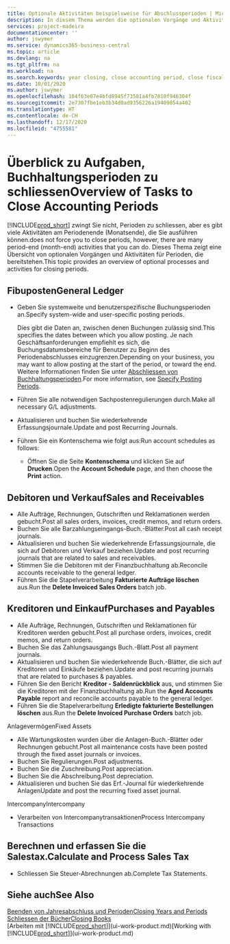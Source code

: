 ```yaml
---
title: Optionale Aktivitäten beispielsweise für Abschlussperioden | Microsoft Docs
description: In diesem Thema werden die optionalen Vorgänge und Aktivitäten Abschlussbuchhaltungsperioden in  Business Central dargelegt.
services: project-madeira
documentationcenter: ''
author: jswymer
ms.service: dynamics365-business-central
ms.topic: article
ms.devlang: na
ms.tgt_pltfrm: na
ms.workload: na
ms.search.keywords: year closing, close accounting period, close fiscal year, aging, creditor payments, vendor payments
ms.date: 10/01/2020
ms.author: jswymer
ms.openlocfilehash: 104f63e07e4bfd8945f73581a4fb7810f946304f
ms.sourcegitcommit: 2e7307fbe1eb3b34d0ad9356226a19409054a402
ms.translationtype: HT
ms.contentlocale: de-CH
ms.lasthandoff: 12/17/2020
ms.locfileid: "4755581"
---
```

# <a name="overview-of-tasks-to-close-accounting-periods"></a><span data-ttu-id="3024e-103">Überblick zu Aufgaben, Buchhaltungsperioden zu schliessen</span><span class="sxs-lookup"><span data-stu-id="3024e-103">Overview of Tasks to Close Accounting Periods</span></span>
[!INCLUDE[prod_short](includes/prod_short.md)] <span data-ttu-id="3024e-104">zwingt Sie nicht, Perioden zu schliessen, aber es gibt viele Aktivitäten am Periodenende (Monatsende), die Sie ausführen können.</span><span class="sxs-lookup"><span data-stu-id="3024e-104">does not force you to close periods, however, there are many period-end (month-end) activities that you can do.</span></span> <span data-ttu-id="3024e-105">Dieses Thema zeigt eine Übersicht von optionalen Vorgängen und Aktivitäten für Perioden, die bereitstehen.</span><span class="sxs-lookup"><span data-stu-id="3024e-105">This topic provides an overview of optional processes and activities for closing periods.</span></span>  

## <a name="general-ledger"></a><span data-ttu-id="3024e-106">Fibuposten</span><span class="sxs-lookup"><span data-stu-id="3024e-106">General Ledger</span></span>
* <span data-ttu-id="3024e-107">Geben Sie systemweite und benutzerspezifische Buchungsperioden an.</span><span class="sxs-lookup"><span data-stu-id="3024e-107">Specify system-wide and user-specific posting periods.</span></span>  

    <span data-ttu-id="3024e-108">Dies gibt die Daten an, zwischen denen Buchungen zulässig sind.</span><span class="sxs-lookup"><span data-stu-id="3024e-108">This specifies the dates between which you allow posting.</span></span> <span data-ttu-id="3024e-109">Je nach Geschäftsanforderungen empfiehlt es sich, die Buchungsdatumsbereiche für Benutzer zu Beginn des Periodenabschlusses einzugrenzen.</span><span class="sxs-lookup"><span data-stu-id="3024e-109">Depending on your business, you may want to allow posting at the start of the period, or toward the end.</span></span> <span data-ttu-id="3024e-110">Weitere Informationen finden Sie unter [Abschliessen von Buchhaltungsperioden](finance-how-specify-posting-periods.md).</span><span class="sxs-lookup"><span data-stu-id="3024e-110">For more information, see [Specify Posting Periods](finance-how-specify-posting-periods.md).</span></span>  
* <span data-ttu-id="3024e-111">Führen Sie alle notwendigen Sachpostenregulierungen durch.</span><span class="sxs-lookup"><span data-stu-id="3024e-111">Make all necessary G/L adjustments.</span></span>  
* <span data-ttu-id="3024e-112">Aktualisieren und buchen Sie wiederkehrende Erfassungsjournale.</span><span class="sxs-lookup"><span data-stu-id="3024e-112">Update and post Recurring Journals.</span></span>  
  <!--* Process Consolidations-->
* <span data-ttu-id="3024e-113">Führen Sie ein Kontenschema wie folgt aus:</span><span class="sxs-lookup"><span data-stu-id="3024e-113">Run account schedules as follows:</span></span>  
  * <span data-ttu-id="3024e-114">Öffnen Sie die Seite **Kontenschema** und klicken Sie auf **Drucken**.</span><span class="sxs-lookup"><span data-stu-id="3024e-114">Open the **Account Schedule** page, and then choose the **Print** action.</span></span>  

## <a name="sales-and-receivables"></a><span data-ttu-id="3024e-115">Debitoren und Verkauf</span><span class="sxs-lookup"><span data-stu-id="3024e-115">Sales and Receivables</span></span>
* <span data-ttu-id="3024e-116">Alle Aufträge, Rechnungen, Gutschriften und Reklamationen werden gebucht.</span><span class="sxs-lookup"><span data-stu-id="3024e-116">Post all sales orders, invoices, credit memos, and return orders.</span></span>  
* <span data-ttu-id="3024e-117">Buchen Sie alle Barzahlungseingangs-Buch.-Blätter.</span><span class="sxs-lookup"><span data-stu-id="3024e-117">Post all cash receipt journals.</span></span>  
* <span data-ttu-id="3024e-118">Aktualisieren und buchen Sie wiederkehrende Erfassungsjournale, die sich auf Debitoren und Verkauf beziehen.</span><span class="sxs-lookup"><span data-stu-id="3024e-118">Update and post recurring journals that are related to sales and receivables.</span></span>  
* <span data-ttu-id="3024e-119">Stimmen Sie die Debitoren mit der Finanzbuchhaltung ab.</span><span class="sxs-lookup"><span data-stu-id="3024e-119">Reconcile accounts receivable to the general ledger.</span></span>  
* <span data-ttu-id="3024e-120">Führen Sie die Stapelverarbeitung **Fakturierte Aufträge löschen** aus.</span><span class="sxs-lookup"><span data-stu-id="3024e-120">Run the **Delete Invoiced Sales Orders** batch job.</span></span>  

## <a name="purchases-and-payables"></a><span data-ttu-id="3024e-121">Kreditoren und Einkauf</span><span class="sxs-lookup"><span data-stu-id="3024e-121">Purchases and Payables</span></span>
* <span data-ttu-id="3024e-122">Alle Aufträge, Rechnungen, Gutschriften und Reklamationen für Kreditoren werden gebucht.</span><span class="sxs-lookup"><span data-stu-id="3024e-122">Post all purchase orders, invoices, credit memos, and return orders.</span></span>  
* <span data-ttu-id="3024e-123">Buchen Sie das Zahlungsausgangs Buch.-Blatt.</span><span class="sxs-lookup"><span data-stu-id="3024e-123">Post all payment journals.</span></span>  
* <span data-ttu-id="3024e-124">Aktualisieren und buchen Sie wiederkehrende Buch.-Blätter, die sich auf Kreditoren und Einkäufe beziehen.</span><span class="sxs-lookup"><span data-stu-id="3024e-124">Update and post recurring journals that are related to purchases & payables.</span></span>  
* <span data-ttu-id="3024e-125">Führen Sie den Bericht **Kreditor - Saldenrückblick** aus, und stimmen Sie die Kreditoren mit der Finanzbuchhaltung ab.</span><span class="sxs-lookup"><span data-stu-id="3024e-125">Run the **Aged Accounts Payable** report and reconcile accounts payable to the general ledger.</span></span>  
* <span data-ttu-id="3024e-126">Führen Sie die Stapelverarbeitung **Erledigte fakturierte Bestellungen löschen** aus.</span><span class="sxs-lookup"><span data-stu-id="3024e-126">Run the **Delete Invoiced Purchase Orders** batch job.</span></span>  

<span data-ttu-id="3024e-127">Anlagevermögen</span><span class="sxs-lookup"><span data-stu-id="3024e-127">Fixed Assets</span></span>
* <span data-ttu-id="3024e-128">Alle Wartungskosten wurden über die Anlagen-Buch.-Blätter oder Rechnungen gebucht.</span><span class="sxs-lookup"><span data-stu-id="3024e-128">Post all maintenance costs have been posted through the fixed asset journals or invoices.</span></span>
* <span data-ttu-id="3024e-129">Buchen Sie Regulierungen.</span><span class="sxs-lookup"><span data-stu-id="3024e-129">Post adjustments.</span></span>
* <span data-ttu-id="3024e-130">Buchen Sie die Zuschreibung.</span><span class="sxs-lookup"><span data-stu-id="3024e-130">Post appreciation.</span></span>
* <span data-ttu-id="3024e-131">Buchen Sie die Abschreibung.</span><span class="sxs-lookup"><span data-stu-id="3024e-131">Post depreciation.</span></span>
* <span data-ttu-id="3024e-132">Aktualisieren und buchen Sie das Erf.-Journal für wiederkehrende Anlagen</span><span class="sxs-lookup"><span data-stu-id="3024e-132">Update and post the recurring fixed asset journal.</span></span>

<span data-ttu-id="3024e-133">Intercompany</span><span class="sxs-lookup"><span data-stu-id="3024e-133">Intercompany</span></span>
* <span data-ttu-id="3024e-134">Verarbeiten von Intercompanytransaktionen</span><span class="sxs-lookup"><span data-stu-id="3024e-134">Process Intercompany Transactions</span></span>

## <a name="calculate-and-process-sales-tax"></a><span data-ttu-id="3024e-135">Berechnen und erfassen Sie die Salestax.</span><span class="sxs-lookup"><span data-stu-id="3024e-135">Calculate and Process Sales Tax</span></span>
* <span data-ttu-id="3024e-136">Schliessen Sie Steuer-Abrechnungen ab.</span><span class="sxs-lookup"><span data-stu-id="3024e-136">Complete Tax Statements.</span></span>  

## <a name="see-also"></a><span data-ttu-id="3024e-137">Siehe auch</span><span class="sxs-lookup"><span data-stu-id="3024e-137">See Also</span></span>
[<span data-ttu-id="3024e-138">Beenden von Jahresabschluss und Perioden</span><span class="sxs-lookup"><span data-stu-id="3024e-138">Closing Years and Periods</span></span>](year-close-years-periods.md)  
[<span data-ttu-id="3024e-139">Schliessen der Bücher</span><span class="sxs-lookup"><span data-stu-id="3024e-139">Closing Books</span></span>](year-close-books.md)  
<span data-ttu-id="3024e-140">[Arbeiten mit [!INCLUDE[prod_short](includes/prod_short.md)]](ui-work-product.md)</span><span class="sxs-lookup"><span data-stu-id="3024e-140">[Working with [!INCLUDE[prod_short](includes/prod_short.md)]](ui-work-product.md)</span></span>
